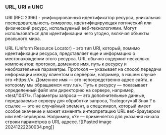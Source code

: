 ### URL, URI и UNC
URI (RFC 2396) - унифицированный идентификатор ресурса, уникальная последовательность символов, идентифицирующая логический или физический ресурс, используемый веб-технологиями. Могут использоваться для идентификации чего угодно, включая объекты реального мира.

URL (Uniform Resource Locator) - это тип URI, который, помимо идентификации ресурса, представляет еще и информацию о местонахождении этого ресурса.
URL обычно содержит несколько компонентов: протокол, доменное имя, путь к ресурсу и необязательные параметры.
Протокол — указывает на способ передачи информации между клиентом и сервером, например, в нашем случае это «https://».
Доменное имя — это непосредственно адрес сайта, к которому мы обращаемся «rsv.ru/».
Путь к ресурсу — показывает определенный файл или директорию на сервере, например, «test/1047/».
Параметры запроса — это дополнительные данные, передаваемые серверу для обработки запроса, ?category=all
Знак ? в ссылке — это не случайный элемент, а спецсимвол, который имеет особое значение и может изменять интерпретацию URL веб-браузером или веб-сервером. Например, «?» — применяется для указания начала строки параметров в URL адресе.
![[Pasted image 20241222230034.png]]
